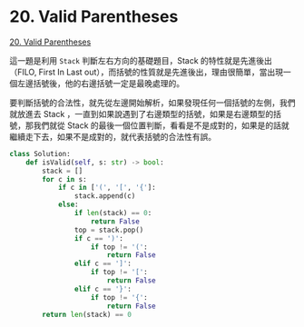 # 20. Valid Parentheses

[20. Valid Parentheses](https://leetcode.com/problems/valid-parentheses/)

這一題是利用 `Stack` 判斷左右方向的基礎題目，Stack 的特性就是先進後出（FILO, First In Last out），而括號的性質就是先進後出，理由很簡單，當出現一個左邊括號後，他的右邊括號一定是最晚處理的。

要判斷括號的合法性，就先從左邊開始解析，如果發現任何一個括號的左側，我們就放進去 Stack ，一直到如果說遇到了右邊類型的括號，如果是右邊類型的括號，那我們就從 Stack 的最後一個位置判斷，看看是不是成對的，如果是的話就繼續走下去，如果不是成對的，就代表括號的合法性有誤。

```python
class Solution:
    def isValid(self, s: str) -> bool:
        stack = []
        for c in s:
            if c in ['(', '[', '{']:
                stack.append(c)
            else:
                if len(stack) == 0:
                    return False
                top = stack.pop()
                if c == ')':
                    if top != '(':
                        return False
                elif c == ']':
                    if top != '[':
                        return False
                elif c == '}':
                    if top != '{':
                        return False
        return len(stack) == 0
```

